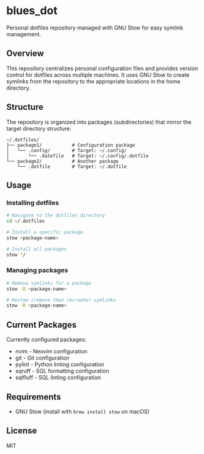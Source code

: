 # blues_dot

Personal dotfiles repository managed with GNU Stow for easy symlink management.

## Overview

This repository centralizes personal configuration files and provides version control for dotfiles across multiple machines. It uses GNU Stow to create symlinks from the repository to the appropriate locations in the home directory.

## Structure

The repository is organized into packages (subdirectories) that mirror the target directory structure:

```
~/.dotfiles/
├── package1/           # Configuration package
│   └── .config/        # Target: ~/.config/
│       └── .datefile   # Target: ~/.config/.dotfile
└── package2/           # Another package
    └── .dotfile        # Target: ~/.dotfile
```

## Usage

### Installing dotfiles

```bash
# Navigate to the dotfiles directory
cd ~/.dotfiles

# Install a specific package
stow <package-name>

# Install all packages
stow */
```

### Managing packages

```bash
# Remove symlinks for a package
stow -D <package-name>

# Restow (remove then recreate) symlinks
stow -R <package-name>
```

## Current Packages

Currently configured packages:

- nvim - Neovim configuration
- git - Git configuration
- pylint - Python linting configuration
- sqruff - SQL formatting configuration
- sqlfluff - SQL linting configuration

## Requirements

- GNU Stow (install with `brew install stow` on macOS)

## License

MIT

